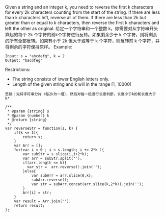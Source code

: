 Given a string and an integer k, you need to reverse the first k characters for every 2k characters counting from the start of the string. If there are less than k characters left, reverse all of them. If there are less than 2k but greater than or equal to k characters, then reverse the first k characters and left the other as original.
给定一个字符串和一个整数 k，你需要对从字符串开头算起的每个 2k 个字符的前k个字符进行反转。如果剩余少于 k 个字符，则将剩余的所有全部反转。如果有小于 2k 但大于或等于 k 个字符，则反转前 k 个字符，并将剩余的字符保持原样。
Example:
```
Input: s = "abcdefg", k = 2
Output: "bacdfeg"
```
Restrictions:
* The string consists of lower English letters only.
* Length of the given string and k will in the range [1, 10000]

```
思路：先将字符串分片（每2k为一组），然后对每一组进行长度判断，长度小于k的和长度大于k*

/**
 * @param {string} s
 * @param {number} k
 * @return {string}
 */
var reverseStr = function(s, k) {
    if(k <= 1){
        return s;
    }
    var Arr = [];
    for(var i = 0 ; i < s.length; i += 2*k ){
        var subStr = s.slice(i,i+2*k);
        var arr = subStr.split('');
        if(arr.length <= k){
          var str =  arr.reverse().join('');
        }else{
            var subArr = arr.slice(0,k);
            subArr.reverse();
            var str = subArr.concat(arr.slice(k,2*k)).join('');
        }
        Arr[i] = str;
    }
    var result = Arr.join('');
    return result;
};
```